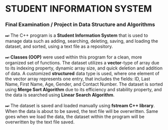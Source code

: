 # STUDENT INFORMATION SYSTEM

### Final Examination / Project in Data Structure and Algorithms


⏭ The C++ program is a **Student Information System** that is used to manage data such as adding, searching, deleting, saving, and loading the dataset, and sorted, using a text file as a repository. 
<br>
<br>
⏭ **Classes (OOP)** were used within this program for a clean, more organized set of functions. The dataset utilizes a **vector**-type of array due to its indexing property, dynamic array size, and quick deletion and addition of data. A customized **structured** data type is used, where one element of the vector array represents one entry, that includes the fields: ID, Last Name, First Name, Age, Gender, and Contact Number. The dataset is sorted using **Merge Sort Algorithm** due to its efficiency and stability property, and the data is searched using **Linear Search Algorithm**. 
<br>
<br>
⏭ The dataset is saved and loaded manually using **fstream C++ library**. When the data is about to be saved, the text file will be overwritten. Same goes when we load the data, the dataset within the program will be overwritten by the text file saved.  
<br>
<br>
